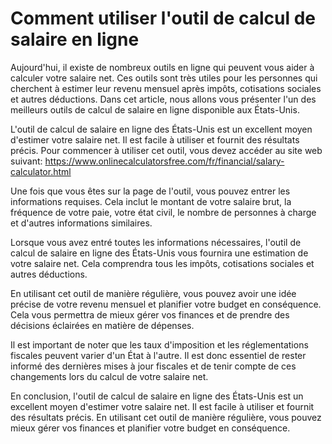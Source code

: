 Comment utiliser l'outil de calcul de salaire en ligne
======================================================

Aujourd'hui, il existe de nombreux outils en ligne qui peuvent vous aider à calculer votre salaire net. Ces outils sont très utiles pour les personnes qui cherchent à estimer leur revenu mensuel après impôts, cotisations sociales et autres déductions. Dans cet article, nous allons vous présenter l'un des meilleurs outils de calcul de salaire en ligne disponible aux États-Unis.

L'outil de calcul de salaire en ligne des États-Unis est un excellent moyen d'estimer votre salaire net. Il est facile à utiliser et fournit des résultats précis. Pour commencer à utiliser cet outil, vous devez accéder au site web suivant: <https://www.onlinecalculatorsfree.com/fr/financial/salary-calculator.html>

Une fois que vous êtes sur la page de l'outil, vous pouvez entrer les informations requises. Cela inclut le montant de votre salaire brut, la fréquence de votre paie, votre état civil, le nombre de personnes à charge et d'autres informations similaires.

Lorsque vous avez entré toutes les informations nécessaires, l'outil de calcul de salaire en ligne des États-Unis vous fournira une estimation de votre salaire net. Cela comprendra tous les impôts, cotisations sociales et autres déductions.

En utilisant cet outil de manière régulière, vous pouvez avoir une idée précise de votre revenu mensuel et planifier votre budget en conséquence. Cela vous permettra de mieux gérer vos finances et de prendre des décisions éclairées en matière de dépenses.

Il est important de noter que les taux d'imposition et les réglementations fiscales peuvent varier d'un État à l'autre. Il est donc essentiel de rester informé des dernières mises à jour fiscales et de tenir compte de ces changements lors du calcul de votre salaire net.

En conclusion, l'outil de calcul de salaire en ligne des États-Unis est un excellent moyen d'estimer votre salaire net. Il est facile à utiliser et fournit des résultats précis. En utilisant cet outil de manière régulière, vous pouvez mieux gérer vos finances et planifier votre budget en conséquence.